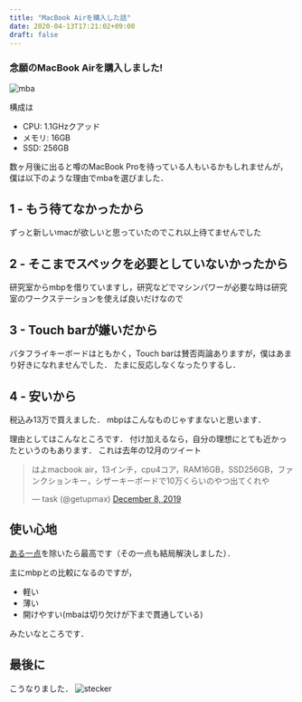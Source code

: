 ```yaml
---
title: "MacBook Airを購入した話"
date: 2020-04-13T17:21:02+09:00
draft: false
---
```


### 念願のMacBook Airを購入しました!

![mba](/img/blog/mba.JPG)

構成は
- CPU: 1.1GHzクアッド
- メモリ: 16GB
- SSD: 256GB

数ヶ月後に出ると噂のMacBook Proを待っている人もいるかもしれませんが，僕は以下のような理由でmbaを選びました．

## 1 - もう待てなかったから
ずっと新しいmacが欲しいと思っていたのでこれ以上待てませんでした

## 2 - そこまでスペックを必要としていないかったから
研究室からmbpを借りていますし，研究などでマシンパワーが必要な時は研究室のワークステーションを使えば良いだけなので

## 3 - Touch barが嫌いだから
バタフライキーボードはともかく，Touch barは賛否両論ありますが，僕はあまり好きになれませんでした．
たまに反応しなくなったりするし．

## 4 - 安いから
税込み13万で買えました．
mbpはこんなものじゃすまないと思います．

理由としてはこんなところです．
付け加えるなら，自分の理想にとても近かったというのもあります．
これは去年の12月のツイート

<blockquote class="twitter-tweet"><p lang="ja" dir="ltr">はよmacbook air，13インチ，cpu4コア，RAM16GB，SSD256GB，ファンクションキー，シザーキーボードで10万くらいのやつ出てくれや</p>&mdash; task (@getupmax) <a href="https://twitter.com/getupmax/status/1203581420871905280?ref_src=twsrc%5Etfw">December 8, 2019</a></blockquote> <script async src="https://platform.twitter.com/widgets.js" charset="utf-8"></script>

## 使い心地
[ある一点](/blog/fix_mac_fault)を除いたら最高です（その一点も結局解決しました）．

主にmbpとの比較になるのですが，
- 軽い
- 薄い
- 開けやすい(mbaは切り欠けが下まで貫通している)

みたいなところです．

## 最後に
こうなりました．
![stecker](/img/blog/stecker.JPG)
